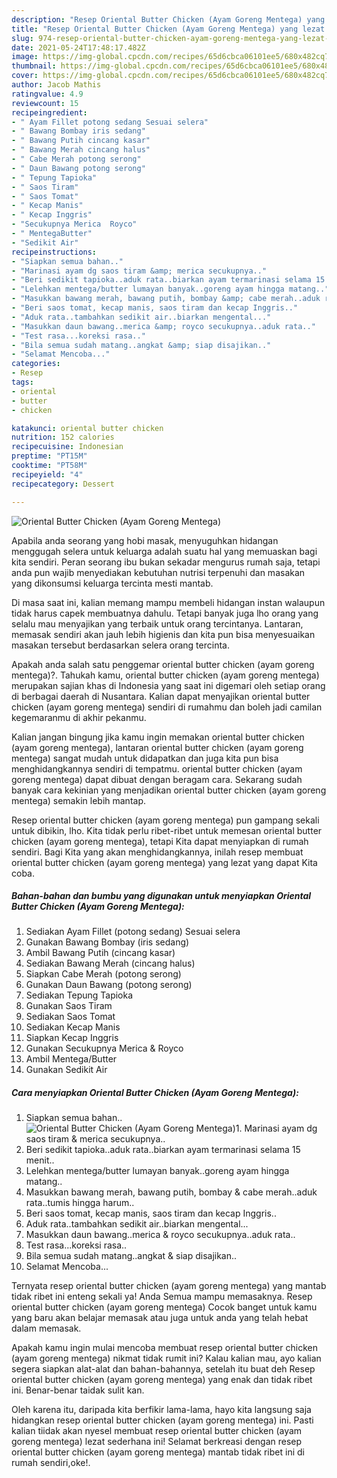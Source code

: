 ```yaml
---
description: "Resep Oriental Butter Chicken (Ayam Goreng Mentega) yang lezat dan Mudah Dibuat"
title: "Resep Oriental Butter Chicken (Ayam Goreng Mentega) yang lezat dan Mudah Dibuat"
slug: 974-resep-oriental-butter-chicken-ayam-goreng-mentega-yang-lezat-dan-mudah-dibuat
date: 2021-05-24T17:48:17.482Z
image: https://img-global.cpcdn.com/recipes/65d6cbca06101ee5/680x482cq70/oriental-butter-chicken-ayam-goreng-mentega-foto-resep-utama.jpg
thumbnail: https://img-global.cpcdn.com/recipes/65d6cbca06101ee5/680x482cq70/oriental-butter-chicken-ayam-goreng-mentega-foto-resep-utama.jpg
cover: https://img-global.cpcdn.com/recipes/65d6cbca06101ee5/680x482cq70/oriental-butter-chicken-ayam-goreng-mentega-foto-resep-utama.jpg
author: Jacob Mathis
ratingvalue: 4.9
reviewcount: 15
recipeingredient:
- " Ayam Fillet potong sedang Sesuai selera"
- " Bawang Bombay iris sedang"
- " Bawang Putih cincang kasar"
- " Bawang Merah cincang halus"
- " Cabe Merah potong serong"
- " Daun Bawang potong serong"
- " Tepung Tapioka"
- " Saos Tiram"
- " Saos Tomat"
- " Kecap Manis"
- " Kecap Inggris"
- "Secukupnya Merica  Royco"
- " MentegaButter"
- "Sedikit Air"
recipeinstructions:
- "Siapkan semua bahan.."
- "Marinasi ayam dg saos tiram &amp; merica secukupnya.."
- "Beri sedikit tapioka..aduk rata..biarkan ayam termarinasi selama 15 menit.."
- "Lelehkan mentega/butter lumayan banyak..goreng ayam hingga matang.."
- "Masukkan bawang merah, bawang putih, bombay &amp; cabe merah..aduk rata..tumis hingga harum.."
- "Beri saos tomat, kecap manis, saos tiram dan kecap Inggris.."
- "Aduk rata..tambahkan sedikit air..biarkan mengental..."
- "Masukkan daun bawang..merica &amp; royco secukupnya..aduk rata.."
- "Test rasa...koreksi rasa.."
- "Bila semua sudah matang..angkat &amp; siap disajikan.."
- "Selamat Mencoba..."
categories:
- Resep
tags:
- oriental
- butter
- chicken

katakunci: oriental butter chicken 
nutrition: 152 calories
recipecuisine: Indonesian
preptime: "PT15M"
cooktime: "PT58M"
recipeyield: "4"
recipecategory: Dessert

---
```



![Oriental Butter Chicken (Ayam Goreng Mentega)](https://img-global.cpcdn.com/recipes/65d6cbca06101ee5/680x482cq70/oriental-butter-chicken-ayam-goreng-mentega-foto-resep-utama.jpg)

Apabila anda seorang yang hobi masak, menyuguhkan hidangan menggugah selera untuk keluarga adalah suatu hal yang memuaskan bagi kita sendiri. Peran seorang ibu bukan sekadar mengurus rumah saja, tetapi anda pun wajib menyediakan kebutuhan nutrisi terpenuhi dan masakan yang dikonsumsi keluarga tercinta mesti mantab.

Di masa  saat ini, kalian memang mampu membeli hidangan instan walaupun tidak harus capek membuatnya dahulu. Tetapi banyak juga lho orang yang selalu mau menyajikan yang terbaik untuk orang tercintanya. Lantaran, memasak sendiri akan jauh lebih higienis dan kita pun bisa menyesuaikan masakan tersebut berdasarkan selera orang tercinta. 



Apakah anda salah satu penggemar oriental butter chicken (ayam goreng mentega)?. Tahukah kamu, oriental butter chicken (ayam goreng mentega) merupakan sajian khas di Indonesia yang saat ini digemari oleh setiap orang di berbagai daerah di Nusantara. Kalian dapat menyajikan oriental butter chicken (ayam goreng mentega) sendiri di rumahmu dan boleh jadi camilan kegemaranmu di akhir pekanmu.

Kalian jangan bingung jika kamu ingin memakan oriental butter chicken (ayam goreng mentega), lantaran oriental butter chicken (ayam goreng mentega) sangat mudah untuk didapatkan dan juga kita pun bisa menghidangkannya sendiri di tempatmu. oriental butter chicken (ayam goreng mentega) dapat dibuat dengan beragam cara. Sekarang sudah banyak cara kekinian yang menjadikan oriental butter chicken (ayam goreng mentega) semakin lebih mantap.

Resep oriental butter chicken (ayam goreng mentega) pun gampang sekali untuk dibikin, lho. Kita tidak perlu ribet-ribet untuk memesan oriental butter chicken (ayam goreng mentega), tetapi Kita dapat menyiapkan di rumah sendiri. Bagi Kita yang akan menghidangkannya, inilah resep membuat oriental butter chicken (ayam goreng mentega) yang lezat yang dapat Kita coba.

<!--inarticleads1-->

##### Bahan-bahan dan bumbu yang digunakan untuk menyiapkan Oriental Butter Chicken (Ayam Goreng Mentega):

1. Sediakan  Ayam Fillet (potong sedang) Sesuai selera
1. Gunakan  Bawang Bombay (iris sedang)
1. Ambil  Bawang Putih (cincang kasar)
1. Sediakan  Bawang Merah (cincang halus)
1. Siapkan  Cabe Merah (potong serong)
1. Gunakan  Daun Bawang (potong serong)
1. Sediakan  Tepung Tapioka
1. Gunakan  Saos Tiram
1. Sediakan  Saos Tomat
1. Sediakan  Kecap Manis
1. Siapkan  Kecap Inggris
1. Gunakan Secukupnya Merica &amp; Royco
1. Ambil  Mentega/Butter
1. Gunakan Sedikit Air




<!--inarticleads2-->

##### Cara menyiapkan Oriental Butter Chicken (Ayam Goreng Mentega):

1. Siapkan semua bahan..
<img src="https://img-global.cpcdn.com/steps/dd39d4524e629b1f/160x128cq70/oriental-butter-chicken-ayam-goreng-mentega-langkah-memasak-1-foto.jpg" alt="Oriental Butter Chicken (Ayam Goreng Mentega)">1. Marinasi ayam dg saos tiram &amp; merica secukupnya..
1. Beri sedikit tapioka..aduk rata..biarkan ayam termarinasi selama 15 menit..
1. Lelehkan mentega/butter lumayan banyak..goreng ayam hingga matang..
1. Masukkan bawang merah, bawang putih, bombay &amp; cabe merah..aduk rata..tumis hingga harum..
1. Beri saos tomat, kecap manis, saos tiram dan kecap Inggris..
1. Aduk rata..tambahkan sedikit air..biarkan mengental...
1. Masukkan daun bawang..merica &amp; royco secukupnya..aduk rata..
1. Test rasa...koreksi rasa..
1. Bila semua sudah matang..angkat &amp; siap disajikan..
1. Selamat Mencoba...




Ternyata resep oriental butter chicken (ayam goreng mentega) yang mantab tidak ribet ini enteng sekali ya! Anda Semua mampu memasaknya. Resep oriental butter chicken (ayam goreng mentega) Cocok banget untuk kamu yang baru akan belajar memasak atau juga untuk anda yang telah hebat dalam memasak.

Apakah kamu ingin mulai mencoba membuat resep oriental butter chicken (ayam goreng mentega) nikmat tidak rumit ini? Kalau kalian mau, ayo kalian segera siapkan alat-alat dan bahan-bahannya, setelah itu buat deh Resep oriental butter chicken (ayam goreng mentega) yang enak dan tidak ribet ini. Benar-benar taidak sulit kan. 

Oleh karena itu, daripada kita berfikir lama-lama, hayo kita langsung saja hidangkan resep oriental butter chicken (ayam goreng mentega) ini. Pasti kalian tiidak akan nyesel membuat resep oriental butter chicken (ayam goreng mentega) lezat sederhana ini! Selamat berkreasi dengan resep oriental butter chicken (ayam goreng mentega) mantab tidak ribet ini di rumah sendiri,oke!.


